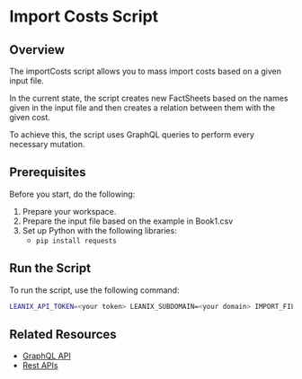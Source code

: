 # Import Costs Script

## Overview

The importCosts script allows you to mass import costs based on a given input file.

In the current state, the script creates new FactSheets based on the names given in the input file and then creates a relation between them with the given cost.

To achieve this, the script uses GraphQL queries to perform every necessary mutation.

## Prerequisites

Before you start, do the following:

1. Prepare your workspace.
3. Prepare the input file based on the example in Book1.csv
2. Set up Python with the following libraries: 
    - `pip install requests`

## Run the Script

To run the script, use the following command:

```bash
LEANIX_API_TOKEN=<your token> LEANIX_SUBDOMAIN=<your domain> IMPORT_FILE=<your input file> python importCosts.py
```

## Related Resources

- [GraphQL API](https://docs-eam.leanix.net/reference/graphql-tutorials)
- [Rest APIs](https://docs-eam.leanix.net/reference/rest-apis)

